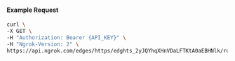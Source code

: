 <!-- Code generated for API Clients. DO NOT EDIT. -->

#### Example Request

```bash
curl \
-X GET \
-H "Authorization: Bearer {API_KEY}" \
-H "Ngrok-Version: 2" \
https://api.ngrok.com/edges/https/edghts_2yJQYhqXHnVDaLFTKtA0aEBHNlk/routes/edghtsrt_2yJQYfw86u0LBxZ0xpqIFaAfDqi/traffic_policy
```
